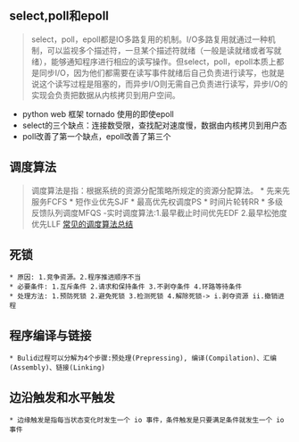 ## select,poll和epoll
>select，poll，epoll都是IO多路复用的机制。I/O多路复用就通过一种机制，可以监视多个描述符，一旦某个描述符就绪（一般是读就绪或者写就绪），能够通知程序进行相应的读写操作。但select，poll，epoll本质上都是同步I/O，因为他们都需要在读写事件就绪后自己负责进行读写，也就是说这个读写过程是阻塞的，而异步I/O则无需自己负责进行读写，异步I/O的实现会负责把数据从内核拷贝到用户空间。
* python web 框架 tornado 使用的即使epoll
* select的三个缺点：连接数受限，查找配对速度慢，数据由内核拷贝到用户态
* poll改善了第一个缺点，epoll改善了第三个

## 调度算法
>调度算法是指：根据系统的资源分配策略所规定的资源分配算法。
    * 先来先服务FCFS
    * 短作业优先SJF
    * 最高优先权调度PS
    * 时间片轮转RR
    * 多级反馈队列调度MFQS
    -实时调度算法:1.最早截止时间优先EDF
                 2.最早松弛度优先LLF
[常见的调度算法总结](https://www.jianshu.com/p/6edf8174c1eb)

## 死锁
    * 原因: 1.竞争资源。2.程序推进顺序不当
    * 必要条件: 1.互斥条件 2.请求和保持条件 3.不剥夺条件 4.环路等待条件
    * 处理方法: 1.预防死锁 2.避免死锁 3.检测死锁 4.解除死锁-> i.剥夺资源 ii.撤销进程

## 程序编译与链接
    * Bulid过程可以分解为4个步骤:预处理(Prepressing), 编译(Compilation)、汇编(Assembly)、链接(Linking)

## 边沿触发和水平触发
    * 边缘触发是指每当状态变化时发生一个 io 事件，条件触发是只要满足条件就发生一个 io 事件